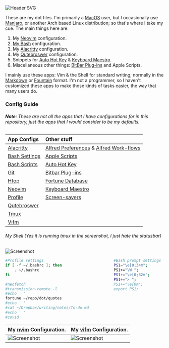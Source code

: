 ![Header SVG](https://makccr.github.io/images/github-header.svg)

These are my dot files. I'm primarily a [MacOS](https://www.apple.com/macos/) user, but I occasionally use [Manjaro](https://manjaro.org/), or another Arch based Linux distribution; so that's where I take my cue. The main things here are: 

1. My [Neovim](https://neovim.io/) configuration. 
2. [My Bash](https://www.gnu.org/software/bash/) configuration.
3. My [Alacritty](https://github.com/alacritty/alacritty) configuration.
4. My [Qutebroswer](https://qutebrowser.org/) configuration.
5. Snippets for [Auto Hot Key](https://www.autohotkey.com/) & [Keyboard Maestro](https://www.keyboardmaestro.com/main/). 
6. Miscellaneous other things: [BitBar Plug-ins](https://getbitbar.com/) and Apple Scripts. 

I mainly use these apps: Vim & the Shell for standard writing; normally in the [Markdown](https://www.markdownguide.org/) or [Fountain](https://fountain.io/) format. I'm not a programmer, so I haven't customized these apps to make those kinds of tasks easier, the way that many users do. 

### Config Guide
###### **Note**: These are not all the apps that I have configurations for in this repository, just the apps that I would consider to be my *defaults*.
App Configs| Other stuff
 :-- | :---------- 
[Alacritty](https://github.com/makccr/dot/blob/master/.config/alacritty/alacritty.yml) | [Alfred Preferences](https://github.com/makccr/dot/tree/master/misc/alfred-workflows/Alfred.alfredpreferences) & [Alfred Work-flows](https://github.com/makccr/dot/tree/master/misc/alfred-workflows) 
[Bash Settings](https://github.com/makccr/dot/tree/master/.bashrc) | [Apple Scripts](https://github.com/makccr/dot/tree/master/misc/apple-scripts) 
[Bash Scripts](https://github.com/makccr/dot/tree/master/.bin) | [Auto Hot Key](https://github.com/makccr/dot/blob/master/misc/snippets/ahk/ahk.ahk) 
[Git](https://github.com/makccr/dot/blob/master/.gitconfig) | [Bitbar Plug-ins](https://github.com/makccr/dot/tree/master/misc/bitbar) 
[Htop](https://github.com/makccr/dot/blob/master/.config/htop/htoprc) | [Fortune Database](https://github.com/makccr/dot/blob/master/quotes) 
[Neovim](https://github.com/makccr/dot/blob/master/.config/nvim/init.vim) | [Keyboard Maestro](https://github.com/makccr/dot/blob/master/misc/snippets/keyboardMaestro.kmsync) 
[Profile](https://github.com/makccr/dot/tree/master/.profile) | [Screen-savers](https://github.com/makccr/dot/tree/master/misc/macOS/screensavers) 
[Qutebroswer](https://github.com/makccr/dot/tree/master/.qutebrowser) |  
 [Tmux](https://github.com/makccr/dot/tree/master/.tmux.conf) |  
 [Vifm](https://github.com/makccr/dot/tree/master/.config/vifm) | 

###### My Shell (Yes it is running tmux in the screenshot, I just hate the statusbar)
![Screenshot](https://raw.githubusercontent.com/makccr/dot/master/images/profile.jpg)

```bash
#Profile settings                               #Bash prompt settings
if [ -f ~/.bashrc ]; then                       PS1="\e[0;34m";
    . ~/.bashrc                                 PS1+="\W ";
fi                                              PS1+="\e[0;32m";
                                                PS1+="> ";
#neofetch                                       PS1+="\e[0m";
#transmission-remote -l                         export PS1;
#echo ' '
fortune ~/repo/dot/quotes
#echo ' '
#cat ~/Dropbox/writing/notes/To-do.md       
#echo ' '
#covid
```
**My [nvim](https://github.com/neovim/neovim) Configuration.** | **My [vifm](https://github.com/vifm/vifm) Configuration.**
---------- | -------------------
![Screenshot](https://raw.githubusercontent.com/makccr/dot/master/images/vim.jpg) | ![Screenshot](https://raw.githubusercontent.com/makccr/dot/master/images/vifm.jpg)
